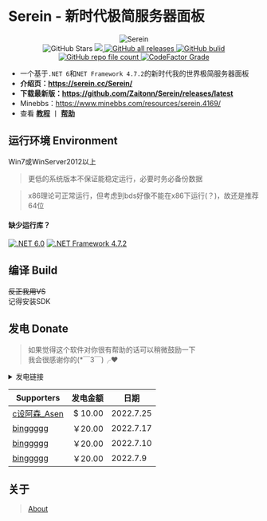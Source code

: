 # Serein - 新时代极简服务器面板

<p align="center">
    <img alt="Serein" src="https://socialify.git.ci/Zaitonn/Serein/image?description=1&descriptionEditable=%E6%96%B0%E6%97%B6%E4%BB%A3%E6%9E%81%E7%AE%80%E6%9C%8D%E5%8A%A1%E5%99%A8%E9%9D%A2%E6%9D%BF&font=KoHo&logo=https%3A%2F%2Fzaitonn.github.io%2FSerein%2FSerein.png&owner=1&pattern=Circuit%20Board&theme=Light">
    <br>
    <img alt="GitHub Stars" src="https://img.shields.io/github/stars/Zaitonn/Serein?color=blue">
    <a href="https://github.com/Zaitonn/Serein/releases/latest">
        <img src="https://img.shields.io/github/v/release/Zaitonn/Serein?color=blue">
    </a>
    <a href="https://github.com/Zaitonn/Serein/releases/latest">
        <img alt="GitHub all releases" src="https://img.shields.io/github/downloads/Zaitonn/Serein/total?color=blue">
    </a>
    <a href="https://github.com/Zaitonn/Serein/actions/workflows/Build.yml">
    <img alt="GitHub bulid" src="https://img.shields.io/github/workflow/status/Zaitonn/Serein/Build/main?color=blue">
    </a>
    <a href="https://github.com/Zaitonn/Serein">
        <img alt="GitHub repo file count" src="https://img.shields.io/github/languages/code-size/Zaitonn/Serein">
    </a>
    <a href="https://www.codefactor.io/repository/github/zaitonn/serein">
        <img alt="CodeFactor Grade" src="https://img.shields.io/codefactor/grade/github/Zaitonn/Serein/main?color=blue">
    </a>
</p>


- 一个基于`.NET 6`和`NET Framework 4.7.2`的新时代我的世界极简服务器面板 
- **介绍页：https://serein.cc/Serein/**
- **下载最新版：https://github.com/Zaitonn/Serein/releases/latest**
- Minebbs：https://www.minebbs.com/resources/serein.4169/
- 查看 **[教程](docs/Tutorial.md)** 丨 __[帮助](docs/Help.md)__

## 运行环境 Environment
Win7或WinServer2012以上

> 更低的系统版本不保证能稳定运行，必要时务必备份数据
  
> x86理论可正常运行，但考虑到bds好像不能在x86下运行(？)，故还是推荐64位

#### 缺少运行库？
[![.NET 6.0](https://img.shields.io/badge/.NET-6.0-%23512BD4?style=for-the-badge)](https://dotnet.microsoft.com/download/dotnet/6.0/runtime/desktop/x64)
[![.NET Framework 4.7.2](https://img.shields.io/badge/.NET%20Framework-4.7.2-%23512BD4?style=for-the-badge)](https://dotnet.microsoft.com/zh-cn/download/dotnet-framework/net472)

## 编译 Build
~~反正我用VS~~  
记得安装SDK

## 发电 Donate
>如果觉得这个软件对你很有帮助的话可以稍微鼓励一下  
我会很感谢你的(*￣3￣)╭❤

<details>
  <summary>发电链接</summary>
  <img src="https://serein.cc/Serein/imgs/afdian.png">
</details>

| Supporters | 发电金额 |日期|
|---- |----: |----|
| [c设阿森_Asen](https://q1.qlogo.cn/g?nk=1549033363&b=qq&s=640)| $ 10.00 | 2022.7.25|
| [binggggg](https://www.minebbs.com/members/binggggg.12096/)| ￥20.00 | 2022.7.17|
| [binggggg](https://www.minebbs.com/members/binggggg.12096/)| ￥20.00 | 2022.7.10|
| [binggggg](https://www.minebbs.com/members/binggggg.12096/)| ￥20.00 | 2022.7.9|

## 关于
> [About](https://serein.cc/Serein/About.html)
